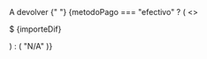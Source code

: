   <th>A devolver</th>
  
  <td
        style={{
          textDecoration: checkedItems.line ? "line-through" : "none",
        }}
      >
        {" "}
        {metodoPago === "efectivo" ? (
          <>
            <p>$ {importeDif} </p>
          </>
        ) : (
          "N/A"
        )}
      </td>
